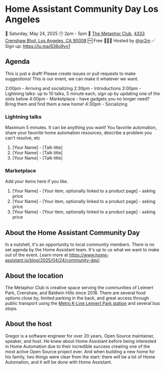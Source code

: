# Home Assistant Community Day Los Angeles

📅 Saturday, May 24, 2025
🕑 2pm - 5pm
📍 [The Metaphor Club](https://themetaphorclub.com/), [4333 Crenshaw Blvd, Los Angeles, CA 90008](https://maps.app.goo.gl/2TaLq5LC4szSjspf6)
🆓 Free
🙋🏻‍♂️ Hosted by [@gr2m](https://github.com/gr2m)
✅ Sign up: https://lu.ma/636o9yv1

## Agenda

This is just a draft! Please create issues or pull requests to make suggestions! This is our event, we can make it whatever we want.

2:00pm - Arriving and socializing
2:30pm - Introductions
3:00pm - Lightning talks: up to 10 talks, 5 minute each, sign up by updating one of the slots below
4:00pm - Marketplace - have gadgets you no longer need? Bring them and find them a new home!
4:30pm - Socializing

### Lightning talks

Maximum 5 minutes. It can be anything you want! You favorite automation, share your favorite home automation resources, describe a problem you can't resolve, etc

1. [Your Name] - [Talk title]
1. [Your Name] - [Talk title]
1. [Your Name] - [Talk title]

### Marketplace

Add your items here if you like. 

1. [Your Name] - [Your item, optionally linked to a product page] - asking price
1. [Your Name] - [Your item, optionally linked to a product page] - asking price
1. [Your Name] - [Your item, optionally linked to a product page] - asking price

## About the Home Assistant Community Day

In a nutshell, it's an opportunity to local community members. There is no set agenda by the Home Assistant team. It's up to us what we want to make out of the event.
Learn more at https://www.home-assistant.io/blog/2025/04/24/community-day/.

## About the location

The Metaphor Club is creative space serving the communities of Leimert Park, Crenshaw, and Baldwin Hills since 2018. There are several food options close by, limited parking in the back, and great access through public transport using the [Metro K-Line Leimert Park station](https://maps.app.goo.gl/qesmgX4zNUnEy8sy5) and several bus stops.

## About the host

Gregor is a software engineer for over 20 years, Open Source maintainer, speaker, and host. He knew about Home Assistant before being interested in Home Automation due to their incredible success creating one of the most active Open Source project ever. And when building a new home for his family, two things were clear from the start: there will be a lot of Home Automation, and it will be done with Home Assistant.
